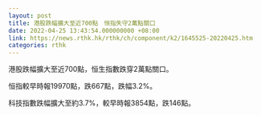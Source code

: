 ```yaml
---
layout: post
title: 港股跌幅擴大至近700點　恒指失守2萬點關口
date: 2022-04-25 13:43:54.000000000 +08:00
link: https://news.rthk.hk/rthk/ch/component/k2/1645525-20220425.htm
categories: rthk
---
```


港股跌幅擴大至近700點，恒生指數跌穿2萬點關口。

恒指較早時報19970點，跌667點，跌幅3.2%。

科技指數跌幅擴大至約3.7%，較早時報3854點，跌146點。
